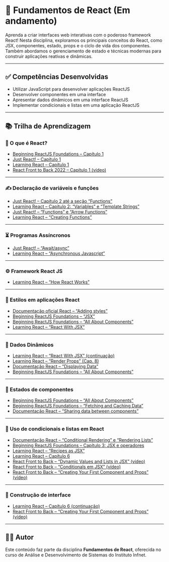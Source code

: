 # 📘 Fundamentos de React (Em andamento)

Aprenda a criar interfaces web interativas com o poderoso framework React! Nesta disciplina, exploramos os principais conceitos do React, como JSX, componentes, estado, props e o ciclo de vida dos componentes. Também abordamos o gerenciamento de estado e técnicas modernas para construir aplicações reativas e dinâmicas.

---

## ✅ Competências Desenvolvidas

- Utilizar JavaScript para desenvolver aplicações ReactJS  
- Desenvolver componentes em uma interface  
- Apresentar dados dinâmicos em uma interface ReactJS  
- Implementar condicionais e listas em uma aplicação ReactJS  

---

## 📚 Trilha de Aprendizagem

### 🔹 O que é React?

- [Beginning ReactJS Foundations – Capítulo 1](https://learning.oreilly.com/library/view/beginning-reactjs-foundations/9781119685548/c01.xhtml#head-2-1)  
- [Just React! – Capítulo 1](https://learning.oreilly.com/library/view/just-react-learn/9781484282946/html/521019_1_En_1_Chapter.xhtml)  
- [Learning React – Capítulo 1](https://learning.oreilly.com/library/view/learning-react-2nd/9781492051718/ch01.html)  
- [React Front to Back 2022 – Capítulo 1 (vídeo)](https://learning.oreilly.com/videos/react-front-to/9781838645274/9781838645274-video1_2/)  

---

### ✍️ Declaração de variáveis e funções

- [Just React! – Capítulo 2 até a seção “Functions”](https://learning.oreilly.com/library/view/just-react-learn/9781484282946/html/521019_1_En_2_Chapter.xhtml)  
- [Learning React – Capítulo 2: “Variables” e “Template Strings”](https://learning.oreilly.com/library/view/learning-react-2nd/9781492051718/ch02.html#the-const-keyword)  
- [Just React! – “Functions” e “Arrow Functions”](https://learning.oreilly.com/library/view/just-react-learn/9781484282946/html/521019_1_En_2_Chapter.xhtml)  
- [Learning React – “Creating Functions”](https://learning.oreilly.com/library/view/learning-react-2nd/9781492051718/ch02.html#function-declarations)  

---

### ⏳ Programas Assíncronos

- [Just React! – “Await/async”](https://learning.oreilly.com/library/view/just-react-learn/9781484282946/html/521019_1_En_2_Chapter.xhtml)  
- [Learning React – “Asynchronous Javascript”](https://learning.oreilly.com/library/view/learning-react-2nd/9781492051718/ch02.html#function-declarations)  

---

### ⚙️ Framework React JS

- [Learning React – “How React Works”](https://learning.oreilly.com/library/view/learning-react-2nd/9781492051718/ch04.html#:-:text=Setup)  

---

### 🎨 Estilos em aplicações React

- [Documentação oficial React – “Adding styles”](https://beta.reactjs.org/learn#adding-styles)  
- [Beginning ReactJS Foundations – “JSX”](https://learning.oreilly.com/library/view/beginning-reactjs-foundations/9781119685548/c03.xhtml#head-2-19)  
- [Beginning ReactJS Foundations – “All About Components”](https://learning.oreilly.com/library/view/beginning-reactjs-foundations/9781119685548/c04.xhtml#head-2-35)  
- [Learning React – “React With JSX”](https://learning.oreilly.com/library/view/learning-react-2nd/9781492051718/ch05.html#jsx-tips)  

---

### 🔄 Dados Dinâmicos

- [Learning React – “React With JSX” (continuação)](https://learning.oreilly.com/library/view/learning-react-2nd/9781492051718/ch05.html#jsx-tips)  
- [Learning React – “Render Props” (Cap. 8)](https://learning.oreilly.com/library/view/learning-react-2nd/9781492051718/ch08.html#render-props)  
- [Documentação React – “Displaying Data”](https://beta.reactjs.org/learn#displaying-data)  
- [Beginning ReactJS Foundations – “All About Components”](https://learning.oreilly.com/library/view/beginning-reactjs-foundations/9781119685548/c04.xhtml#head-2-35)  

---

### 🧠 Estados de componentes

- [Beginning ReactJS Foundations – “All About Components”](https://learning.oreilly.com/library/view/beginning-reactjs-foundations/9781119685548/c04.xhtml#head-2-35)  
- [Beginning ReactJS Foundations – “Fetching and Caching Data”](https://learning.oreilly.com/library/view/beginning-reactjs-foundations/9781119685548/c16.xhtml)  
- [Documentação React – “Sharing data between components”](https://beta.reactjs.org/learn#sharing-data-between-components)  

---

### 🧾 Uso de condicionais e listas em React

- [Documentação React – “Conditional Rendering” e “Rendering Lists”](https://beta.reactjs.org/learn#conditional-rendering)  
- [Beginning ReactJS Foundations – Capítulo 3: JSX e operadores](https://learning.oreilly.com/library/view/beginning-reactjs-foundations/9781119685548/c03.xhtml#head-2-19)  
- [Learning React – “Recipes as JSX”](https://learning.oreilly.com/library/view/learning-react-2nd/9781492051718/ch05.html#:-:text=Recipes%20as%20JSX)  
- [Learning React – Capítulo 6](https://learning.oreilly.com/library/view/learning-react-2nd/9781492051718/ch06.html)  
- [React Front to Back – “Dynamic Values and Lists in JSX” (vídeo)](https://learning.oreilly.com/videos/react-front-to/9781838645274/9781838645274-video2_5/)  
- [React Front to Back – “Conditionals em JSX” (vídeo)](https://learning.oreilly.com/videos/react-front-to/9781838645274/9781838645274-video2_6/)  
- [React Front to Back – “Creating Your First Component and Props” (vídeo)](https://learning.oreilly.com/videos/react-front-to/9781838645274/9781838645274-video3_1/)  

---

### 🧱 Construção de interface

- [Learning React – Capítulo 6 (continuação)](https://learning.oreilly.com/library/view/learning-react-2nd/9781492051718/ch06.html)  
- [React Front to Back – “Creating Your First Component and Props” (vídeo)](https://learning.oreilly.com/videos/react-front-to/9781838645274/9781838645274-video3_1/)  

---

## 👨‍💻 Autor

Este conteúdo faz parte da disciplina **Fundamentos de React**, oferecida no curso de Análise e Desenvolvimento de Sistemas do Instituto Infnet.
